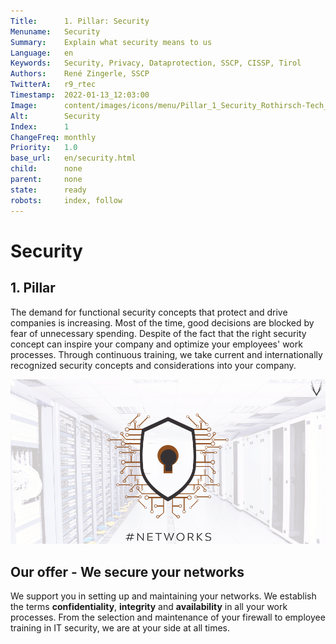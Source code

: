 ```yaml
---
Title:      1. Pillar: Security
Menuname:   Security
Summary:    Explain what security means to us
Language:   en
Keywords:   Security, Privacy, Dataprotection, SSCP, CISSP, Tirol
Authors:    René Zingerle, SSCP
TwitterA:   r9_rtec
Timestamp:  2022-01-13_12:03:00
Image:      content/images/icons/menu/Pillar_1_Security_Rothirsch-Tech_GmbH.png
Alt:        Security
Index:      1
ChangeFreq: monthly
Priority:   1.0
base_url:   en/security.html
child:      none
parent:     none
state:      ready
robots:     index, follow
---
```


# Security

## 1. Pillar

The demand for functional security concepts that protect and drive companies is increasing. Most of the time, good decisions are blocked by fear of unnecessary spending. Despite of the fact that the right security concept can inspire your company and optimize your employees' work processes. Through continuous training, we take current and internationally recognized security concepts and considerations into your company.

![A coat of arms on which there is a padlock. The symbol is meant represent the third pillar of Rothirsch Tech. - Security](content/images/Security.png "Security")

## Our offer - We secure your networks

We support you in setting up and maintaining your networks. We establish the terms **confidentiality**, **integrity** and **availability**  in all your work processes. From the selection and maintenance of your firewall to employee training in IT security, we are at your side at all times.
